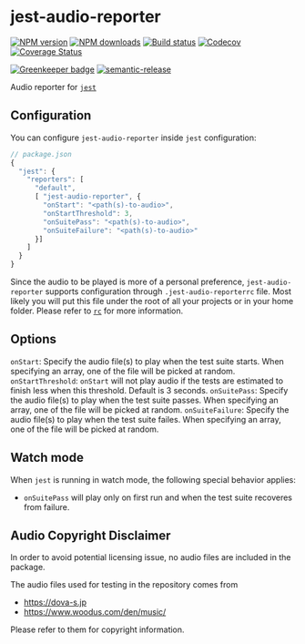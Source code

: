 # jest-audio-reporter

[![NPM version][npm-image]][npm-url]
[![NPM downloads][downloads-image]][downloads-url]
[![Build status][travis-image]][travis-url]
[![Codecov][codecov-image]][codecov-url]
[![Coverage Status][coveralls-image]][coveralls-url]

[![Greenkeeper badge][green-keeper-image]][green-keeper-url]
[![semantic-release][semantic-release-image]][semantic-release-url]

Audio reporter for [`jest`](https://jestjs.io/)

## Configuration

You can configure `jest-audio-reporter` inside `jest` configuration:

```js
// package.json
{
  "jest": {
    "reporters": [
      "default",
      [ "jest-audio-reporter", {
        "onStart": "<path(s)-to-audio>",
        "onStartThreshold": 3,
        "onSuitePass": "<path(s)-to-audio>",
        "onSuiteFailure": "<path(s)-to-audio>"
      }]
    ]
  }
}
```

Since the audio to be played is more of a personal preference,
`jest-audio-reporter` supports configuration through `.jest-audio-reporterrc` file.
Most likely you will put this file under the root of all your projects or in your home folder.
Please refer to [`rc`](https://www.npmjs.com/package/rc) for more information.

## Options

`onStart`: Specify the audio file(s) to play when the test suite starts. When specifying an array, one of the file will be picked at random.
`onStartThreshold`: `onStart` will not play audio if the tests are estimated to finish less when this threshold. Default is 3 seconds.
`onSuitePass`: Specify the audio file(s) to play when the test suite passes. When specifying an array, one of the file will be picked at random.
`onSuiteFailure`: Specify the audio file(s) to play when the test suite failes. When specifying an array, one of the file will be picked at random.

## Watch mode

When `jest` is running in watch mode, the following special behavior applies:

- `onSuitePass` will play only on first run and when the test suite recoveres from failure.

## Audio Copyright Disclaimer

In order to avoid potential licensing issue, no audio files are included in the package.

The audio files used for testing in the repository comes from

- <https://dova-s.jp>
- <https://www.woodus.com/den/music/>

Please refer to them for copyright information.

[npm-image]: https://img.shields.io/npm/v/jest-audio-reporter.svg?style=flat
[npm-url]: https://npmjs.org/package/jest-audio-reporter
[downloads-image]: https://img.shields.io/npm/dm/jest-audio-reporter.svg?style=flat
[downloads-url]: https://npmjs.org/package/jest-audio-reporter
[travis-image]: https://img.shields.io/travis/unional/jest-audio-reporter/master.svg?style=flat
[travis-url]: https://travis-ci.org/unional/jest-audio-reporter?branch=master
[codecov-image]: https://codecov.io/gh/unional/jest-audio-reporter/branch/master/graph/badge.svg
[codecov-url]: https://codecov.io/gh/unional/jest-audio-reporter
[coveralls-image]: https://coveralls.io/repos/github/unional/jest-audio-reporter/badge.svg
[coveralls-url]: https://coveralls.io/github/unional/jest-audio-reporter
[green-keeper-image]:
https://badges.greenkeeper.io/unional/jest-audio-reporter.svg
[green-keeper-url]:https://greenkeeper.io/
[semantic-release-image]:https://img.shields.io/badge/%20%20%F0%9F%93%A6%F0%9F%9A%80-semantic--release-e10079.svg
[semantic-release-url]:https://github.com/semantic-release/semantic-release
